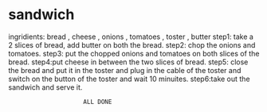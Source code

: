# sandwich
ingridients: bread , cheese , onions , tomatoes , toster , butter
step1: take a 2 slices of bread, add butter on both the bread.
step2:  chop the onions and tomatoes.
step3: put the chopped onions and tomatoes on both slices of the bread.
step4:put cheese in between the two slices of bread.
step5: close the bread and put it in the toster and plug in the cable of the toster and switch on the button of the toster and wait 10 minuites.
step6:take out the sandwich and serve  it.

                         ALL DONE